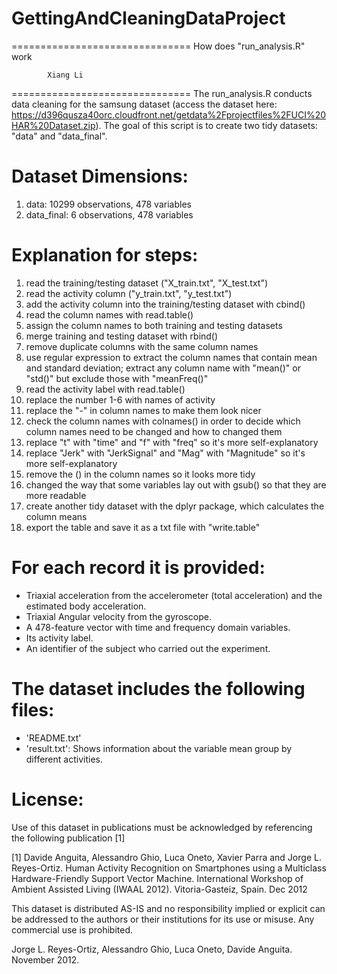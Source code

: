 # GettingAndCleaningDataProject

===============================
How does "run_analysis.R" work

	        Xiang Li
===============================
The run_analysis.R conducts data cleaning for the samsung dataset 
(access the dataset here: https://d396qusza40orc.cloudfront.net/getdata%2Fprojectfiles%2FUCI%20HAR%20Dataset.zip). 
The goal of this script is to create two tidy datasets: "data" and "data_final". 

Dataset Dimensions:
====================
1. data: 10299 observations, 478 variables
2. data_final: 6 observations, 478 variables

Explanation for steps: 
======================
1.  read the training/testing dataset ("X_train.txt", "X_test.txt")
2.  read the activity column ("y_train.txt", "y_test.txt")
3.  add the activity column into the training/testing dataset with cbind()
4.  read the column names with read.table()
5.  assign the column names to both training and testing datasets
6.  merge training and testing dataset with rbind()
7.  remove duplicate columns with the same column names
8.  use regular expression to extract the column names that contain mean and standard deviation; extract any column name with "mean()" or "std()" but exclude those with "meanFreq()"
9.  read the activity label with read.table()
10. replace the number 1-6 with names of activity
11. replace the "-" in column names to make them look nicer
12. check the column names with colnames() in order to decide which column names need to be changed and how to changed them
13. replace "t" with "time" and "f" with "freq" so it's more self-explanatory
14. replace "Jerk" with "JerkSignal" and "Mag" with "Magnitude" so it's more self-explanatory
15. remove the () in the column names so it looks more tidy
16. changed the way that some variables lay out with gsub() so that they are more readable 
17. create another tidy dataset with the dplyr package, which calculates the column means
18. export the table and save it as a txt file with "write.table" 

For each record it is provided:
======================================
- Triaxial acceleration from the accelerometer (total acceleration) and the estimated body acceleration.
- Triaxial Angular velocity from the gyroscope. 
- A 478-feature vector with time and frequency domain variables. 
- Its activity label. 
- An identifier of the subject who carried out the experiment.

The dataset includes the following files:
=========================================
- 'README.txt'
- 'result.txt': Shows information about the variable mean group by different activities.
 
License:
========
Use of this dataset in publications must be acknowledged by referencing the following publication [1] 

[1] Davide Anguita, Alessandro Ghio, Luca Oneto, Xavier Parra and Jorge L. Reyes-Ortiz. Human Activity Recognition on Smartphones using a Multiclass Hardware-Friendly Support Vector Machine. International Workshop of Ambient Assisted Living (IWAAL 2012). Vitoria-Gasteiz, Spain. Dec 2012

This dataset is distributed AS-IS and no responsibility implied or explicit can be addressed to the authors or their institutions for its use or misuse. Any commercial use is prohibited.

Jorge L. Reyes-Ortiz, Alessandro Ghio, Luca Oneto, Davide Anguita. November 2012.
